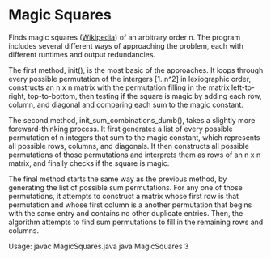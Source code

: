 Magic Squares
=============

Finds magic squares ([Wikipedia](http://en.wikipedia.org/wiki/Magic_square)) of an arbitrary order n. The program includes several different ways of approaching the problem, each with different runtimes and output redundancies.

The first method, init(), is the most basic of the approaches.  It loops through every possible permutation of the intergers [1..n^2] in lexiographic order, constructs an n x n matrix with the permutation filling in the matrix left-to-right, top-to-bottom, then testing if the square is magic by adding each row, column, and diagonal and comparing each sum to the magic constant.

The second method, init_sum_combinations_dumb(), takes a slightly more foreward-thinking process. It first generates a list of every possible permutation of n integers that sum to the magic constant, which represents all possible rows, columns, and diagonals. It then constructs all possible permutations of those permutations and interprets them as rows of an n x n matrix, and finally checks if the square is magic.

The final method starts the same way as the previous method, by generating the list of possible sum permutations. For any one of those permutations, it attempts to construct a matrix whose first row is that permutation and whose first column is a another permutation that begins with the same entry and contains no other duplicate entries.  Then, the algorithm attempts to find sum permutations to fill in the remaining rows and columns.

Usage:
	javac MagicSquares.java
	java MagicSquares 3
